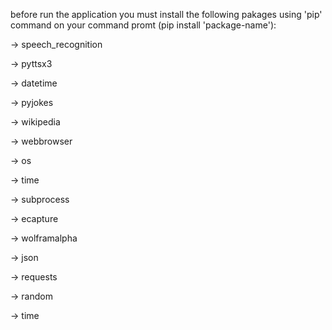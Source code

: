before run the application you must install the following pakages using 'pip' command on your command promt (pip install 'package-name'):

-> speech_recognition

-> pyttsx3

-> datetime

-> pyjokes

-> wikipedia

-> webbrowser

-> os

-> time

-> subprocess

-> ecapture 

-> wolframalpha

-> json

-> requests

-> random

-> time
